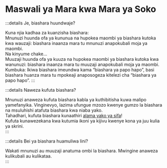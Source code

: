# Maswali ya Mara kwa Mara ya Soko

:::details Je, biashara huundwaje?

Kuna njia kadhaa za kuanzisha biashara:  
Mnunuzi huunda ofa ya kununua na hupokea maombi ya biashara kutoka kwa wauzaji: biashara inaanza mara tu mnunuzi anapokubali moja ya maombi.  
Na kinyume chake…  
Muuzaji huunda ofa ya kuuza na hupokea maombi ya biashara kutoka kwa wanunuzi: biashara inaanza mara tu muuzaji anapokubali moja ya maombi.  
Kumbuka: Ikiwa biashara imeundwa kama “biashara ya papo hapo”, basi biashara huanza mara tu mpokeaji anaposogeza kitelezi cha “biashara ya papo hapo”. 
:::

:::details Naweza kufuta biashara?

Mnunuzi anaweza kufuta biashara kabla ya kuthibitisha kuwa malipo yamefanyika. Vinginevyo, lazima ufungue mzozo kwenye gumzo la biashara na msuluhishi atafuta biashara kwa niaba yako.  
Tahadhari, kufuta biashara kunaathiri [alama yako ya sifa](/sw/faq/account/#what-does-the-peach-score-mean)!  
Kufuta kunawezekana kwa kutumia ikoni ya kijivu kwenye kona ya juu kulia ya skrini.  
:::

:::details Bei ya biashara huamuliwa lini?

Wakati mnunuzi au muuzaji anatuma ombi la biashara. Mwingine anaweza kulikubali au kulikataa.  
:::
